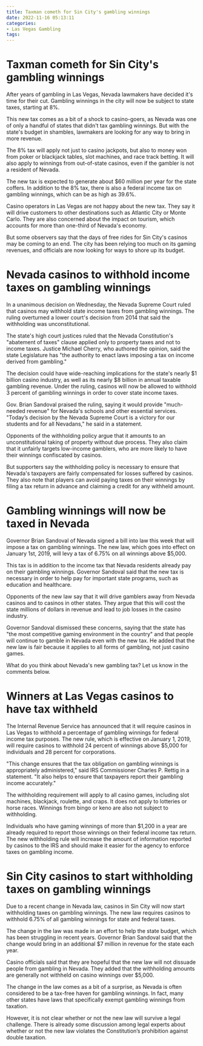 ```yaml
---
title: Taxman cometh for Sin City's gambling winnings
date: 2022-11-16 05:13:11
categories:
- Las Vegas Gambling
tags:
---
```



#  Taxman cometh for Sin City's gambling winnings

After years of gambling in Las Vegas, Nevada lawmakers have decided it's time for their cut. Gambling winnings in the city will now be subject to state taxes, starting at 8%.

This new tax comes as a bit of a shock to casino-goers, as Nevada was one of only a handful of states that didn't tax gambling winnings. But with the state's budget in shambles, lawmakers are looking for any way to bring in more revenue.

The 8% tax will apply not just to casino jackpots, but also to money won from poker or blackjack tables, slot machines, and race track betting. It will also apply to winnings from out-of-state casinos, even if the gambler is not a resident of Nevada.

The new tax is expected to generate about $60 million per year for the state coffers. In addition to the 8% tax, there is also a federal income tax on gambling winnings, which can be as high as 39.6%.

Casino operators in Las Vegas are not happy about the new tax. They say it will drive customers to other destinations such as Atlantic City or Monte Carlo. They are also concerned about the impact on tourism, which accounts for more than one-third of Nevada's economy.

But some observers say that the days of free rides for Sin City's casinos may be coming to an end. The city has been relying too much on its gaming revenues, and officials are now looking for ways to shore up its budget.

#  Nevada casinos to withhold income taxes on gambling winnings

In a unanimous decision on Wednesday, the Nevada Supreme Court ruled that casinos may withhold state income taxes from gambling winnings. The ruling overturned a lower court's decision from 2014 that said the withholding was unconstitutional.

The state's high court justices ruled that the Nevada Constitution's "abatement of taxes" clause applied only to property taxes and not to income taxes. Justice Michael Cherry, who authored the opinion, said the state Legislature has "the authority to enact laws imposing a tax on income derived from gambling."

The decision could have wide-reaching implications for the state's nearly $1 billion casino industry, as well as its nearly $8 billion in annual taxable gambling revenue. Under the ruling, casinos will now be allowed to withhold 3 percent of gambling winnings in order to cover state income taxes.

Gov. Brian Sandoval praised the ruling, saying it would provide "much-needed revenue" for Nevada's schools and other essential services. "Today’s decision by the Nevada Supreme Court is a victory for our students and for all Nevadans," he said in a statement.

Opponents of the withholding policy argue that it amounts to an unconstitutional taking of property without due process. They also claim that it unfairly targets low-income gamblers, who are more likely to have their winnings confiscated by casinos.

But supporters say the withholding policy is necessary to ensure that Nevada's taxpayers are fairly compensated for losses suffered by casinos. They also note that players can avoid paying taxes on their winnings by filing a tax return in advance and claiming a credit for any withheld amount.

#  Gambling winnings will now be taxed in Nevada

Governor Brian Sandoval of Nevada signed a bill into law this week that will impose a tax on gambling winnings. The new law, which goes into effect on January 1st, 2019, will levy a tax of 6.75% on all winnings above $5,000.

This tax is in addition to the income tax that Nevada residents already pay on their gambling winnings. Governor Sandoval said that the new tax is necessary in order to help pay for important state programs, such as education and healthcare.

Opponents of the new law say that it will drive gamblers away from Nevada casinos and to casinos in other states. They argue that this will cost the state millions of dollars in revenue and lead to job losses in the casino industry.

Governor Sandoval dismissed these concerns, saying that the state has "the most competitive gaming environment in the country" and that people will continue to gamble in Nevada even with the new tax. He added that the new law is fair because it applies to all forms of gambling, not just casino games.

What do you think about Nevada's new gambling tax? Let us know in the comments below.

#  Winners at Las Vegas casinos to have tax withheld

The Internal Revenue Service has announced that it will require casinos in Las Vegas to withhold a percentage of gambling winnings for federal income tax purposes. The new rule, which is effective on January 1, 2019, will require casinos to withhold 24 percent of winnings above $5,000 for individuals and 28 percent for corporations.

"This change ensures that the tax obligation on gambling winnings is appropriately administered," said IRS Commissioner Charles P. Rettig in a statement. "It also helps to ensure that taxpayers report their gambling income accurately."

The withholding requirement will apply to all casino games, including slot machines, blackjack, roulette, and craps. It does not apply to lotteries or horse races. Winnings from bingo or keno are also not subject to withholding.

Individuals who have gaming winnings of more than $1,200 in a year are already required to report those winnings on their federal income tax return. The new withholding rule will increase the amount of information reported by casinos to the IRS and should make it easier for the agency to enforce taxes on gambling income.

#  Sin City casinos to start withholding taxes on gambling winnings

Due to a recent change in Nevada law, casinos in Sin City will now start withholding taxes on gambling winnings. The new law requires casinos to withhold 6.75% of all gambling winnings for state and federal taxes.

The change in the law was made in an effort to help the state budget, which has been struggling in recent years. Governor Brian Sandoval said that the change would bring in an additional $7 million in revenue for the state each year.

Casino officials said that they are hopeful that the new law will not dissuade people from gambling in Nevada. They added that the withholding amounts are generally not withheld on casino winnings over $5,000.

The change in the law comes as a bit of a surprise, as Nevada is often considered to be a tax-free haven for gambling winnings. In fact, many other states have laws that specifically exempt gambling winnings from taxation.

However, it is not clear whether or not the new law will survive a legal challenge. There is already some discussion among legal experts about whether or not the new law violates the Constitution’s prohibition against double taxation.